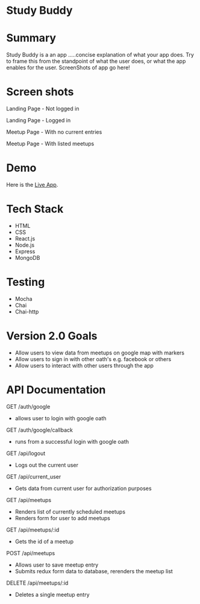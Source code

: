 # Study Buddy

# Summary 

Study Buddy is a an app .....concise explanation of what your app does. Try to frame this from the standpoint of what the user does, or what the app enables for the user.
ScreenShots of app go here!

# Screen shots

Landing Page - Not logged in

Landing Page - Logged in

Meetup Page - With no current entries

Meetup Page - With listed meetups


# Demo

Here is the [Live App](https://FILLMEINPLEASE.herokuapp.com/).

# Tech Stack

* HTML
* CSS
* React.js
* Node.js
* Express
* MongoDB

# Testing

* Mocha
* Chai 
* Chai-http

# Version 2.0 Goals
* Allow users to view data from meetups on google map with markers
* Allow users to sign in with other oath's e.g. facebook or others
* Allow users to interact with other users through the app

# API Documentation
 GET /auth/google
  - allows user to login with google oath
  
 GET /auth/google/callback
  - runs from a successful login with google oath
  
 GET /api/logout
  - Logs out the current user
  
 GET /api/current_user
  - Gets data from current user for authorization purposes
  
 GET /api/meetups 
  - Renders list of currently scheduled meetups
  - Renders form for user to add meetups
  
 GET /api/meetups/:id
  - Gets the id of a meetup
  
 POST /api/meetups
  - Allows user to save meetup entry
  - Submits redux form data to database, rerenders the meetup list
  
 DELETE /api/meetups/:id
  - Deletes a single meetup entry
